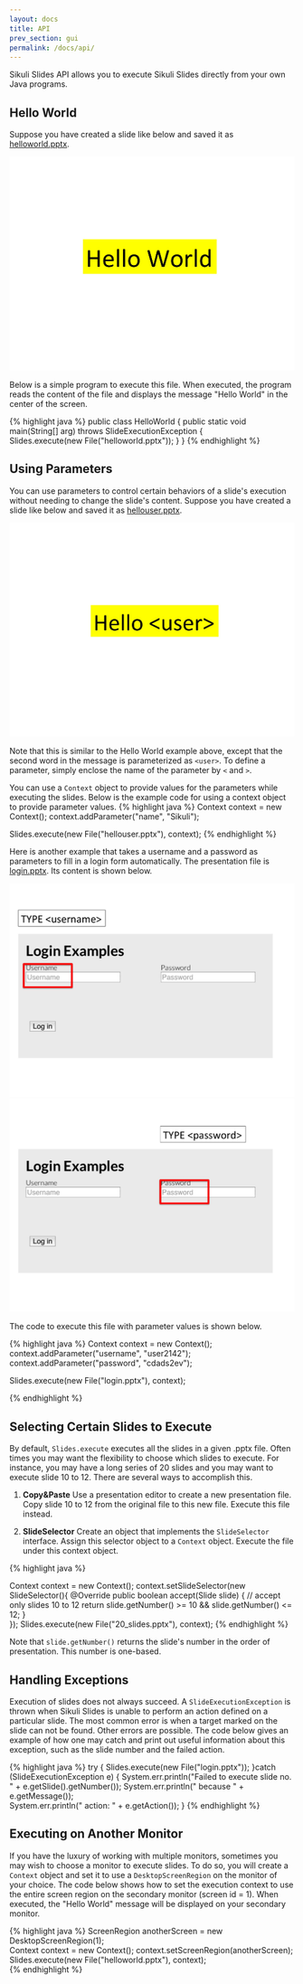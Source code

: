 ```yaml
---
layout: docs
title: API
prev_section: gui
permalink: /docs/api/
---
```


Sikuli Slides API allows you to execute Sikuli Slides directly from your own Java programs. 


## Hello World
Suppose you have created a slide like below and saved it as [helloworld.pptx](/pptx/helloworld.pptx).

<img src="/img/helloworld.jpg" class="half img-polaroid">

Below is a simple program to execute this file. When executed, the program reads the content of the file and displays the message "Hello World" in the center of the screen.

{% highlight java %}
public class HelloWorld {
	public static void main(String[] arg) throws SlideExecutionException {		
		Slides.execute(new File("helloworld.pptx"));
	}
}
{% endhighlight %}

## Using Parameters

You can use parameters to control certain behaviors of a slide's execution without needing to change the slide's content. Suppose you have created a slide like below and saved it as [hellouser.pptx](/pptx/hellouser.pptx). 

<img src="/img/hellouser.jpg" class="half img-polaroid">

Note that this is similar to the Hello World example above, except that the second word in the message is parameterized as `<user>`. To define a parameter, simply enclose the name of the parameter by `<` and `>`. 

You can use a `Context` object to provide values for the parameters while executing the slides. Below is the example code for using a context object to provide parameter values.
{% highlight java %}
Context context = new Context();
context.addParameter("name", "Sikuli");		
		
Slides.execute(new File("hellouser.pptx"), context);
{% endhighlight %}


Here is another example that takes a username and a password as parameters to fill in a login form automatically.
The presentation file is [login.pptx](/pptx/login.pptx). Its content is shown below.

<img src="/img/login_username.jpg" class="half img-polaroid">
<img src="/img/login_password.jpg" class="half img-polaroid">

The code to execute this file with parameter values is shown below.

{% highlight java %}
Context context = new Context();
context.addParameter("username", "user2142");
context.addParameter("password", "cdads2ev");
		
Slides.execute(new File("login.pptx"), context);

{% endhighlight %}


## Selecting Certain Slides to Execute

By default, `Slides.execute` executes all the slides in a given .pptx file. Often times you may want the flexibility to choose which slides to execute. For instance, you may have a long series of 20 slides and you may want to execute slide 10 to 12. There are several ways to accomplish this.

1. **Copy&Paste** Use a presentation editor to create a new presentation file. Copy slide 10 to 12 from the original file to this new file. Execute this file instead.

2. **SlideSelector** Create an object that implements the `SlideSelector` interface. Assign this selector object to a `Context` object. Execute the file under this context object.

{% highlight java %}

Context context = new Context();
context.setSlideSelector(new SlideSelector(){
	@Override
	public boolean accept(Slide slide) {
		// accept only slides 10 to 12
		return slide.getNumber() >= 10 && slide.getNumber() <= 12;
	}			
});
Slides.execute(new File("20_slides.pptx"), context);
{% endhighlight %}

Note that `slide.getNumber()` returns the slide's number in the order of presentation. This number is one-based.

## Handling Exceptions

Execution of slides does not always succeed. A `SlideExecutionException` is thrown when Sikuli Slides is unable to perform an action defined on a particular slide. The most common error is when a target marked on the slide can not be found. Other errors are possible. The code below gives an example of how one may catch and print out useful information about this exception, such as the slide number and the failed action.

{% highlight java %}
try {
	Slides.execute(new File("login.pptx"));
}catch (SlideExecutionException e) {
	System.err.println("Failed to execute slide no. " + e.getSlide().getNumber());
	System.err.println(" because " + e.getMessage());			
	System.err.println(" action: " + e.getAction());
}
{% endhighlight %}

## Executing on Another Monitor

If you have the luxury of working with multiple monitors, sometimes you may wish to choose a monitor to execute slides. To do so, you will create a `Context` object and set it to use a `DesktopScreenRegion` on the monitor of your choice. The code below shows how to set the execution context to use the entire screen region on the secondary monitor (screen id = 1). When executed, the "Hello World" message will be displayed on your secondary monitor.

{% highlight java %}
ScreenRegion anotherScreen = new DesktopScreenRegion(1);		
Context context = new Context();
context.setScreenRegion(anotherScreen);
Slides.execute(new File("helloworld.pptx"), context);		
{% endhighlight %}